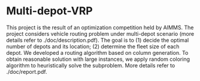# Multi-depot-VRP

This project is the result of an optimization competition held by AIMMS. The project considers vehicle routing problem under multi-depot scenario (more details refer to ./doc/description.pdf). The goal is to (1) decide the optimal number of depots and its location; (2) determine the fleet size of each depot. We developed a routing algorithm based on column generation. To obtain reasonable solution with large instances, we apply random coloring algorithm to heuristically solve the subproblem. More details refer to ./doc/report.pdf.

